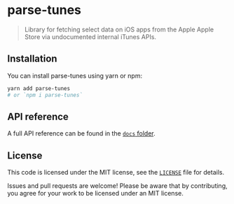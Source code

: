 # parse-tunes

> Library for fetching select data on iOS apps from the Apple Apple Store via undocumented internal iTunes APIs.

<!-- TODO: A longer introduction to the module. -->

## Installation

You can install parse-tunes using yarn or npm:

```sh
yarn add parse-tunes
# or `npm i parse-tunes`
```

## API reference

A full API reference can be found in the [`docs` folder](/docs/README.md).

<!--
## Example usage

TODO: Describe the usage example(s).

```ts
// TODO: Example code.
```
-->

## License

This code is licensed under the MIT license, see the [`LICENSE`](LICENSE) file for details.

Issues and pull requests are welcome! Please be aware that by contributing, you agree for your work to be licensed under an MIT license.
